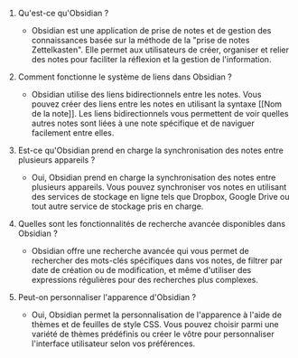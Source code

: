 1. Qu'est-ce qu'Obsidian ?
    
    - Obsidian est une application de prise de notes et de gestion des connaissances basée sur la méthode de la "prise de notes Zettelkasten". Elle permet aux utilisateurs de créer, organiser et relier des notes pour faciliter la réflexion et la gestion de l'information.
2. Comment fonctionne le système de liens dans Obsidian ?
    
    - Obsidian utilise des liens bidirectionnels entre les notes. Vous pouvez créer des liens entre les notes en utilisant la syntaxe [[Nom de la note]]. Les liens bidirectionnels vous permettent de voir quelles autres notes sont liées à une note spécifique et de naviguer facilement entre elles.
3. Est-ce qu'Obsidian prend en charge la synchronisation des notes entre plusieurs appareils ?
    
    - Oui, Obsidian prend en charge la synchronisation des notes entre plusieurs appareils. Vous pouvez synchroniser vos notes en utilisant des services de stockage en ligne tels que Dropbox, Google Drive ou tout autre service de stockage pris en charge.
4. Quelles sont les fonctionnalités de recherche avancée disponibles dans Obsidian ?
    
    - Obsidian offre une recherche avancée qui vous permet de rechercher des mots-clés spécifiques dans vos notes, de filtrer par date de création ou de modification, et même d'utiliser des expressions régulières pour des recherches plus complexes.
5. Peut-on personnaliser l'apparence d'Obsidian ?
    
    - Oui, Obsidian permet la personnalisation de l'apparence à l'aide de thèmes et de feuilles de style CSS. Vous pouvez choisir parmi une variété de thèmes prédéfinis ou créer le vôtre pour personnaliser l'interface utilisateur selon vos préférences.